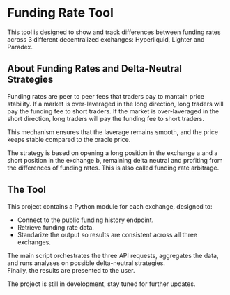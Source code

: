 # Funding Rate Tool  
This tool is designed to show and track differences between funding rates across 3 different decentralized exchanges: Hyperliquid, Lighter and Paradex.

## About Funding Rates and Delta-Neutral Strategies
Funding rates are peer to peer fees that traders pay to mantain price stability. If a market is over-laveraged in the long direction, long traders will pay the funding fee to short traders. If the market is over-laveraged in the short direction, long traders will pay the funding fee to short traders. 

This mechanism ensures that the laverage remains smooth, and the price keeps stable compared to the oracle price. 

The strategy is based on opening a long position in the exchange a and a short position in the exchange b, remaining delta neutral and profiting from the differences of funding rates. This is also called funding rate arbitrage. 

## The Tool  
This project contains a Python module for each exchange, designed to:  
- Connect to the public funding history endpoint.  
- Retrieve funding rate data.  
- Standarize the output so results are consistent across all three exchanges.  

The main script orchestrates the three API requests, aggregates the data, and runs analyses on possible delta-neutral strategies.  
Finally, the results are presented to the user.

The project is still in development, stay tuned for further updates. 

